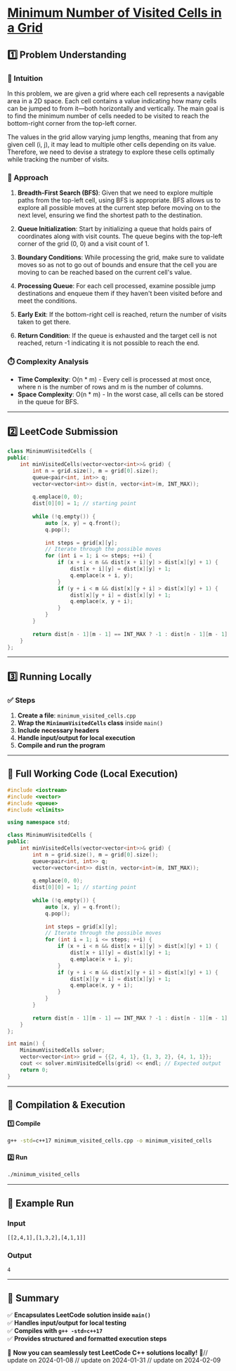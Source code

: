 # **[Minimum Number of Visited Cells in a Grid](https://leetcode.com/problems/minimum-number-of-visited-cells-in-a-grid/description/)**  

## **1️⃣ Problem Understanding**  
### **📌 Intuition**  
In this problem, we are given a grid where each cell represents a navigable area in a 2D space. Each cell contains a value indicating how many cells can be jumped to from it—both horizontally and vertically. The main goal is to find the minimum number of cells needed to be visited to reach the bottom-right corner from the top-left corner.

The values in the grid allow varying jump lengths, meaning that from any given cell (i, j), it may lead to multiple other cells depending on its value. Therefore, we need to devise a strategy to explore these cells optimally while tracking the number of visits.

### **🚀 Approach**  
1. **Breadth-First Search (BFS)**: Given that we need to explore multiple paths from the top-left cell, using BFS is appropriate. BFS allows us to explore all possible moves at the current step before moving on to the next level, ensuring we find the shortest path to the destination.
  
2. **Queue Initialization**: Start by initializing a queue that holds pairs of coordinates along with visit counts. The queue begins with the top-left corner of the grid (0, 0) and a visit count of 1.

3. **Boundary Conditions**: While processing the grid, make sure to validate moves so as not to go out of bounds and ensure that the cell you are moving to can be reached based on the current cell's value.

4. **Processing Queue**: For each cell processed, examine possible jump destinations and enqueue them if they haven't been visited before and meet the conditions.

5. **Early Exit**: If the bottom-right cell is reached, return the number of visits taken to get there.

6. **Return Condition**: If the queue is exhausted and the target cell is not reached, return -1 indicating it is not possible to reach the end.

### **⏱️ Complexity Analysis**  
- **Time Complexity**: O(n * m) - Every cell is processed at most once, where n is the number of rows and m is the number of columns.
- **Space Complexity**: O(n * m) - In the worst case, all cells can be stored in the queue for BFS.

---  

## **2️⃣ LeetCode Submission**  
```cpp
class MinimumVisitedCells {
public:
    int minVisitedCells(vector<vector<int>>& grid) {
        int n = grid.size(), m = grid[0].size();
        queue<pair<int, int>> q;
        vector<vector<int>> dist(n, vector<int>(m, INT_MAX));
        
        q.emplace(0, 0);
        dist[0][0] = 1; // starting point
        
        while (!q.empty()) {
            auto [x, y] = q.front();
            q.pop();
            
            int steps = grid[x][y];
            // Iterate through the possible moves
            for (int i = 1; i <= steps; ++i) {
                if (x + i < n && dist[x + i][y] > dist[x][y] + 1) {
                    dist[x + i][y] = dist[x][y] + 1;
                    q.emplace(x + i, y);
                }
                if (y + i < m && dist[x][y + i] > dist[x][y] + 1) {
                    dist[x][y + i] = dist[x][y] + 1;
                    q.emplace(x, y + i);
                }
            }
        }
        
        return dist[n - 1][m - 1] == INT_MAX ? -1 : dist[n - 1][m - 1];
    }
};
```  

---  

## **3️⃣ Running Locally**  
### **✅ Steps**  
1. **Create a file**: `minimum_visited_cells.cpp`  
2. **Wrap the `MinimumVisitedCells` class** inside `main()`  
3. **Include necessary headers**  
4. **Handle input/output for local execution**  
5. **Compile and run the program**  

---  

## **📝 Full Working Code (Local Execution)**  
```cpp
#include <iostream>
#include <vector>
#include <queue>
#include <climits>

using namespace std;

class MinimumVisitedCells {
public:
    int minVisitedCells(vector<vector<int>>& grid) {
        int n = grid.size(), m = grid[0].size();
        queue<pair<int, int>> q;
        vector<vector<int>> dist(n, vector<int>(m, INT_MAX));
        
        q.emplace(0, 0);
        dist[0][0] = 1; // starting point
        
        while (!q.empty()) {
            auto [x, y] = q.front();
            q.pop();
            
            int steps = grid[x][y];
            // Iterate through the possible moves
            for (int i = 1; i <= steps; ++i) {
                if (x + i < n && dist[x + i][y] > dist[x][y] + 1) {
                    dist[x + i][y] = dist[x][y] + 1;
                    q.emplace(x + i, y);
                }
                if (y + i < m && dist[x][y + i] > dist[x][y] + 1) {
                    dist[x][y + i] = dist[x][y] + 1;
                    q.emplace(x, y + i);
                }
            }
        }
        
        return dist[n - 1][m - 1] == INT_MAX ? -1 : dist[n - 1][m - 1];
    }
};

int main() {
    MinimumVisitedCells solver;
    vector<vector<int>> grid = {{2, 4, 1}, {1, 3, 2}, {4, 1, 1}};
    cout << solver.minVisitedCells(grid) << endl; // Expected output
    return 0;
}
```  

---  

## **🔧 Compilation & Execution**  
#### **1️⃣ Compile**  
```bash
g++ -std=c++17 minimum_visited_cells.cpp -o minimum_visited_cells
```  

#### **2️⃣ Run**  
```bash
./minimum_visited_cells
```  

---  

## **🎯 Example Run**  
### **Input**  
```
[[2,4,1],[1,3,2],[4,1,1]]
```  
### **Output**  
```
4
```  

---  

## **📌 Summary**  
✅ **Encapsulates LeetCode solution inside `main()`**  
✅ **Handles input/output for local testing**  
✅ **Compiles with `g++ -std=c++17`**  
✅ **Provides structured and formatted execution steps**  

🚀 **Now you can seamlessly test LeetCode C++ solutions locally!** 🚀// update on 2024-01-08
// update on 2024-01-31
// update on 2024-02-09

